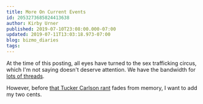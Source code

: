 ```yaml
---
title: More On Current Events
id: 2053273685824413638
author: Kirby Urner
published: 2019-07-10T23:08:00.000-07:00
updated: 2019-07-11T13:03:18.973-07:00
blog: bizmo_diaries
tags: 
---
```


At the time of this posting, all eyes have turned to the sex trafficking circus, which I'm not saying doesn't deserve attention.  We have the bandwidth for [lots of threads](http://controlroom.blogspot.com/2019/07/did-hard-brexit-just-happen.html).

However, before [that Tucker Carlson rant](https://controlroom.blogspot.com/2019/06/does-dci-agree.html) fades from memory, I want to add my two cents.